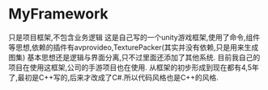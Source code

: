 # MyFramework
只是项目框架,不包含业务逻辑
这是自己写的一个unity游戏框架,使用了命令,组件等思想,依赖的插件有avprovideo,TexturePacker(其实并没有依赖,只是用来生成图集)
基本思想还是逻辑与界面分离,只不过里面还添加了其他系统.
目前我自己的项目在使用这框架,公司的手游项目也在使用.
从框架的初步形成到现在都有4,5年了,最初是C++写的,后来才改成了C#.所以代码风格也是C++的风格.
